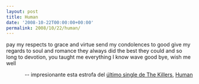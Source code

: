 ```yaml
---
layout: post
title: Human
date: '2008-10-22T00:00:00+00:00'
permalink: 2008/10/22/human/
---
```

<p class="chorus">pay my respects to grace and virtue
send my condolences to good
give my regards to soul and romance
they always did the best they could
and so long to devotion,
you taught me everything I know
wave good bye, wish me well </p><p align="right">-- impresionante esta estrofa del <a href="http://en.wikipedia.org/wiki/Human_(The_Killers_song)">último single de The Killers</a>, <a href="http://es.youtube.com/watch?v=ClV5eRnOW4g&feature=related">Human</a></p>

